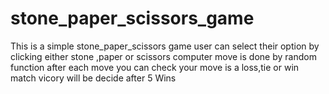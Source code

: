 # stone_paper_scissors_game


This is a simple stone_paper_scissors game user can select their option by clicking either stone ,paper or scissors 
computer move is done by random function 
after each move you can check your move is a loss,tie or win 
match vicory will be  decide after 5 Wins

